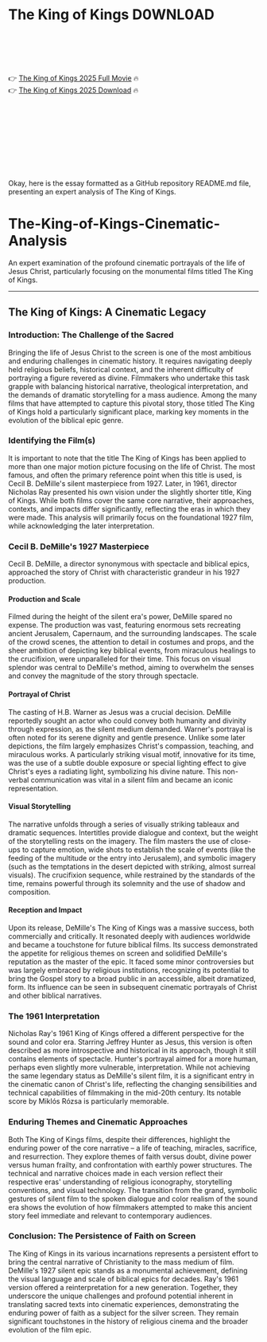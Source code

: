 # The King of Kings D0WNL0AD

<br><br><br><br>


👉 <a href="https://Michael-inidinpo1980.github.io/eibqvfrrpp/">The King of Kings 2025 Full Movie</a> 🔥
<br>
👉 <a href="https://Michael-inidinpo1980.github.io/eibqvfrrpp/">The King of Kings 2025 Download</a> 🔥


<br><br><br><br><br><br><br><br>


Okay, here is the essay formatted as a GitHub repository README.md file, presenting an expert analysis of The King of Kings.


# The-King-of-Kings-Cinematic-Analysis

An expert examination of the profound cinematic portrayals of the life of Jesus Christ, particularly focusing on the monumental films titled The King of Kings.

---

## The King of Kings: A Cinematic Legacy

### Introduction: The Challenge of the Sacred

Bringing the life of Jesus Christ to the screen is one of the most ambitious and enduring challenges in cinematic history. It requires navigating deeply held religious beliefs, historical context, and the inherent difficulty of portraying a figure revered as divine. Filmmakers who undertake this task grapple with balancing historical narrative, theological interpretation, and the demands of dramatic storytelling for a mass audience. Among the many films that have attempted to capture this pivotal story, those titled The King of Kings hold a particularly significant place, marking key moments in the evolution of the biblical epic genre.

### Identifying the Film(s)

It is important to note that the title The King of Kings has been applied to more than one major motion picture focusing on the life of Christ. The most famous, and often the primary reference point when this title is used, is Cecil B. DeMille's silent masterpiece from 1927. Later, in 1961, director Nicholas Ray presented his own vision under the slightly shorter title, King of Kings. While both films cover the same core narrative, their approaches, contexts, and impacts differ significantly, reflecting the eras in which they were made. This analysis will primarily focus on the foundational 1927 film, while acknowledging the later interpretation.

### Cecil B. DeMille's 1927 Masterpiece

Cecil B. DeMille, a director synonymous with spectacle and biblical epics, approached the story of Christ with characteristic grandeur in his 1927 production.

#### Production and Scale

Filmed during the height of the silent era's power, DeMille spared no expense. The production was vast, featuring enormous sets recreating ancient Jerusalem, Capernaum, and the surrounding landscapes. The scale of the crowd scenes, the attention to detail in costumes and props, and the sheer ambition of depicting key biblical events, from miraculous healings to the crucifixion, were unparalleled for their time. This focus on visual splendor was central to DeMille's method, aiming to overwhelm the senses and convey the magnitude of the story through spectacle.

#### Portrayal of Christ

The casting of H.B. Warner as Jesus was a crucial decision. DeMille reportedly sought an actor who could convey both humanity and divinity through expression, as the silent medium demanded. Warner's portrayal is often noted for its serene dignity and gentle presence. Unlike some later depictions, the film largely emphasizes Christ's compassion, teaching, and miraculous works. A particularly striking visual motif, innovative for its time, was the use of a subtle double exposure or special lighting effect to give Christ's eyes a radiating light, symbolizing his divine nature. This non-verbal communication was vital in a silent film and became an iconic representation.

#### Visual Storytelling

The narrative unfolds through a series of visually striking tableaux and dramatic sequences. Intertitles provide dialogue and context, but the weight of the storytelling rests on the imagery. The film masters the use of close-ups to capture emotion, wide shots to establish the scale of events (like the feeding of the multitude or the entry into Jerusalem), and symbolic imagery (such as the temptations in the desert depicted with striking, almost surreal visuals). The crucifixion sequence, while restrained by the standards of the time, remains powerful through its solemnity and the use of shadow and composition.

#### Reception and Impact

Upon its release, DeMille's The King of Kings was a massive success, both commercially and critically. It resonated deeply with audiences worldwide and became a touchstone for future biblical films. Its success demonstrated the appetite for religious themes on screen and solidified DeMille's reputation as the master of the epic. It faced some minor controversies but was largely embraced by religious institutions, recognizing its potential to bring the Gospel story to a broad public in an accessible, albeit dramatized, form. Its influence can be seen in subsequent cinematic portrayals of Christ and other biblical narratives.

### The 1961 Interpretation

Nicholas Ray's 1961 King of Kings offered a different perspective for the sound and color era. Starring Jeffrey Hunter as Jesus, this version is often described as more introspective and historical in its approach, though it still contains elements of spectacle. Hunter's portrayal aimed for a more human, perhaps even slightly more vulnerable, interpretation. While not achieving the same legendary status as DeMille's silent film, it is a significant entry in the cinematic canon of Christ's life, reflecting the changing sensibilities and technical capabilities of filmmaking in the mid-20th century. Its notable score by Miklós Rózsa is particularly memorable.

### Enduring Themes and Cinematic Approaches

Both The King of Kings films, despite their differences, highlight the enduring power of the core narrative – a life of teaching, miracles, sacrifice, and resurrection. They explore themes of faith versus doubt, divine power versus human frailty, and confrontation with earthly power structures. The technical and narrative choices made in each version reflect their respective eras' understanding of religious iconography, storytelling conventions, and visual technology. The transition from the grand, symbolic gestures of silent film to the spoken dialogue and color realism of the sound era shows the evolution of how filmmakers attempted to make this ancient story feel immediate and relevant to contemporary audiences.

### Conclusion: The Persistence of Faith on Screen

The King of Kings in its various incarnations represents a persistent effort to bring the central narrative of Christianity to the mass medium of film. DeMille's 1927 silent epic stands as a monumental achievement, defining the visual language and scale of biblical epics for decades. Ray's 1961 version offered a reinterpretation for a new generation. Together, they underscore the unique challenges and profound potential inherent in translating sacred texts into cinematic experiences, demonstrating the enduring power of faith as a subject for the silver screen. They remain significant touchstones in the history of religious cinema and the broader evolution of the film epic.


